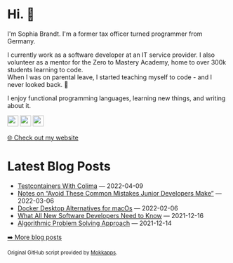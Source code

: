 <h1>Hi. 👋</h1>
<p>I'm Sophia Brandt. I'm a former tax officer turned programmer from Germany.</p>
<p>I currently work as a software developer at an IT service provider. I also volunteer as a mentor for the Zero to Mastery Academy, home to over 300k students learning to code.<br>
When I was on parental leave, I started teaching myself to code - and I never looked back. 💜</p>
<p>I enjoy functional programming languages, learning new things, and writing about it.</p>
<p><a href="https://www.twitter.com/hisophiabrandt"><img src="https://img.shields.io/badge/twitter-%231DA1F2.svg?&style=for-the-badge&logo=twitter&logoColor=white" height=25></a> <a href="https://www.linkedin.com/in/sophiabrandt"><img src="https://img.shields.io/badge/linkedin-%230077B5.svg?&style=for-the-badge&logo=linkedin&logoColor=white" height=25></a> <a href="https://dev.to/sophiabrandt"><img src="https://img.shields.io/badge/DEV.TO-%230A0A0A.svg?&style=for-the-badge&logo=dev-dot-to&logoColor=white" height=25></a></p>
<p><a href="https://www.sophiabrandt.com">🌐 Check out my website</a></p>
<h1>Latest Blog Posts</h1>
  <ul>
    <li><a href=https://www.rockyourcode.com/testcontainers-with-colima/>Testcontainers With Colima</a> — 2022-04-09</li><li><a href=https://www.rockyourcode.com/notes-on-avoid-these-common-mistakes-junior-developers-make/>Notes on “Avoid These Common Mistakes Junior Developers Make”</a> — 2022-03-06</li><li><a href=https://www.rockyourcode.com/docker-desktop-alternatives-for-macos/>Docker Desktop Alternatives for macOs</a> — 2022-02-06</li><li><a href=https://www.rockyourcode.com/what-all-new-software-developers-need-to-know/>What All New Software Developers Need to Know</a> — 2021-12-16</li><li><a href=https://www.rockyourcode.com/algorithmic-problem-solving-approach/>Algorithmic Problem Solving Approach</a> — 2021-12-14</li>
  </ul>
<p><a href="https://www.rockyourcode.com">➡️ More blog posts</a></p>
<p><small>Original GitHub script provided by <a href="https://github.com/Mokkapps">Mokkapps</a>.</small></p>
